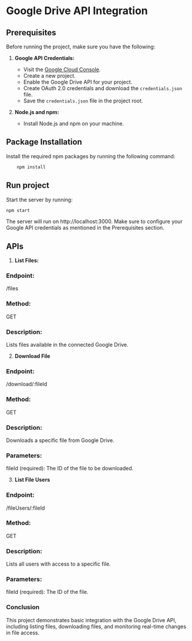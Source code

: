 # Google Drive API Integration

## Prerequisites
Before running the project, make sure you have the following:

1. **Google API Credentials:**
   - Visit the [Google Cloud Console](https://console.cloud.google.com/).
   - Create a new project.
   - Enable the Google Drive API for your project.
   - Create OAuth 2.0 credentials and download the `credentials.json` file.
   - Save the `credentials.json` file in the project root.

2. **Node.js and npm:**
   - Install Node.js and npm on your machine.

## Package Installation
Install the required npm packages by running the following command:
```bash
    npm install
```

## Run project
Start the server by running:

```bash
npm start
```

The server will run on http://localhost:3000. Make sure to configure your Google API credentials as mentioned in the Prerequisites section.

## APIs
1. **List Files:**

### Endpoint:
/files
### Method:
GET
### Description:
Lists files available in the connected Google Drive.


2. **Download File**

### Endpoint:
/download/:fileId
### Method:
GET
### Description:
Downloads a specific file from Google Drive.
### Parameters:
fileId (required): The ID of the file to be downloaded.



3. **List File Users**

### Endpoint:
   /fileUsers/:fileId
### Method:
GET
### Description:
Lists all users with access to a specific file.
### Parameters:
fileId (required): The ID of the file.


### Conclusion
This project demonstrates basic integration with the Google Drive API, including listing files, downloading files, and monitoring real-time changes in file access.
